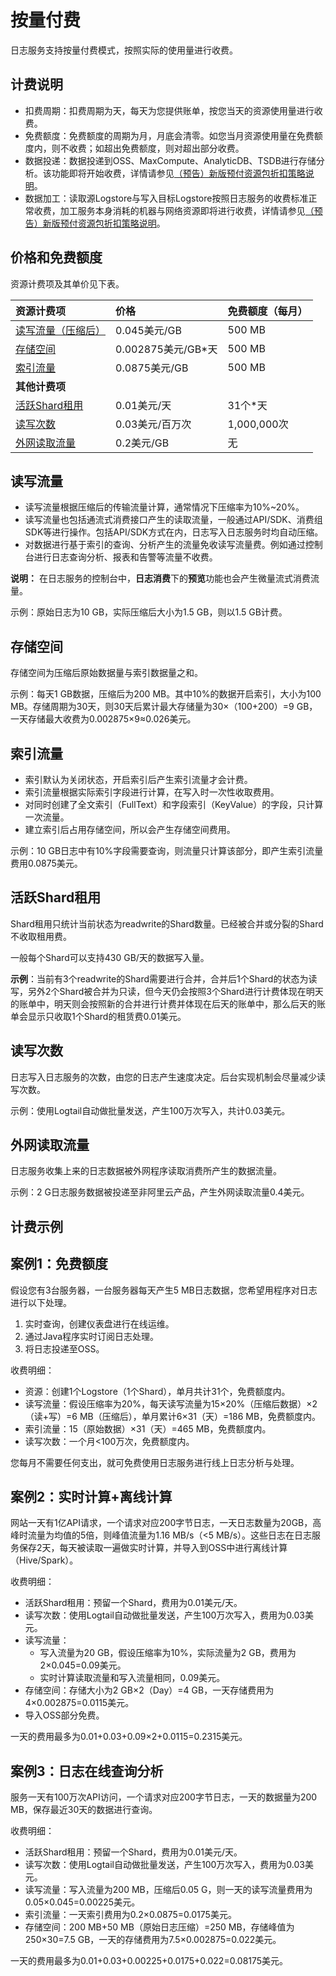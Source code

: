 # 按量付费

日志服务支持按量付费模式，按照实际的使用量进行收费。

## 计费说明

-   扣费周期：扣费周期为天，每天为您提供账单，按您当天的资源使用量进行收费。
-   免费额度：免费额度的周期为月，月底会清零。如您当月资源使用量在免费额度内，则不收费；如超出免费额度，则对超出部分收费。
-   数据投递：数据投递到OSS、MaxCompute、AnalyticDB、TSDB进行存储分析。该功能即将开始收费，详情请参见[（预告）新版预付资源包折扣策略说明](/intl.zh-CN/产品定价/（预告）新版预付资源包折扣策略及新商业化功能定价说明.md)。
-   数据加工：读取源Logstore与写入目标Logstore按照日志服务的收费标准正常收费，加工服务本身消耗的机器与网络资源即将进行收费，详情请参见[（预告）新版预付资源包折扣策略说明](/intl.zh-CN/产品定价/（预告）新版预付资源包折扣策略及新商业化功能定价说明.md)。

## 价格和免费额度

资源计费项及其单价见下表。

|资源计费项|价格|免费额度（每月）|
|:----|:-|:-------|
|[读写流量（压缩后）](#section_wfg_n5s_2fb)|0.045美元/GB|500 MB|
|[存储空间](#section_ezf_45s_2fb)|0.002875美元/GB\*天|500 MB|
|[索引流量](#section_gxd_p5s_2fb)|0.0875美元/GB|500 MB|
|**其他计费项**|
|[活跃Shard租用](#section_xbr_p5s_2fb)|0.01美元/天|31个\*天|
|[读写次数](#section_zxh_q5s_2fb)|0.03美元/百万次|1,000,000次|
|[外网读取流量](#section_nwv_q5s_2fb)|0.2美元/GB|无|

## 读写流量

-   读写流量根据压缩后的传输流量计算，通常情况下压缩率为10%~20%。
-   读写流量也包括通流式消费接口产生的读取流量，一般通过API/SDK、消费组SDK等进行操作。包括API/SDK方式在内，日志写入日志服务时均自动压缩。
-   对数据进行基于索引的查询、分析产生的流量免收读写流量费。例如通过控制台进行日志查询分析、报表和告警等流量不收费。

**说明：** 在日志服务的控制台中，**日志消费**下的**预览**功能也会产生微量流式消费流量。

示例：原始日志为10 GB，实际压缩后大小为1.5 GB，则以1.5 GB计费。

## 存储空间

存储空间为压缩后原始数据量与索引数据量之和。

示例：每天1 GB数据，压缩后为200 MB。其中10%的数据开启索引，大小为100 MB。存储周期为30天，则30天后累计最大存储量为30×（100+200）=9 GB，一天存储最大收费为0.002875×9≈0.026美元。

## 索引流量

-   索引默认为关闭状态，开启索引后产生索引流量才会计费。
-   索引流量根据实际索引字段进行计算，在写入时一次性收取费用。
-   对同时创建了全文索引（FullText）和字段索引（KeyValue）的字段，只计算一次流量。
-   建立索引后占用存储空间，所以会产生存储空间费用。

示例：10 GB日志中有10%字段需要查询，则流量只计算该部分，即产生索引流量费用0.0875美元。

## 活跃Shard租用

Shard租用只统计当前状态为readwrite的Shard数量。已经被合并或分裂的Shard不收取租用费。

一般每个Shard可以支持430 GB/天的数据写入量。

**示例**：当前有3个readwrite的Shard需要进行合并，合并后1个Shard的状态为读写，另外2个Shard被合并为只读，但今天仍会按照3个Shard进行计费体现在明天的账单中，明天则会按照新的合并进行计费并体现在后天的账单中，那么后天的账单会显示只收取1个Shard的租赁费0.01美元。

## 读写次数

日志写入日志服务的次数，由您的日志产生速度决定。后台实现机制会尽量减少读写次数。

示例：使用Logtail自动做批量发送，产生100万次写入，共计0.03美元。

## 外网读取流量

日志服务收集上来的日志数据被外网程序读取消费所产生的数据流量。

示例：2 G日志服务数据被投递至非阿里云产品，产生外网读取流量0.4美元。

## 计费示例

## 案例1：免费额度

假设您有3台服务器，一台服务器每天产生5 MB日志数据，您希望用程序对日志进行以下处理。

1.  实时查询，创建仪表盘进行在线运维。
2.  通过Java程序实时订阅日志处理。
3.  将日志投递至OSS。

收费明细：

-   资源：创建1个Logstore（1个Shard），单月共计31个，免费额度内。
-   读写流量：假设压缩率为20%，每天读写流量为15×20%（压缩后数据）×2（读+写）=6 MB（压缩后），单月累计6×31（天）=186 MB，免费额度内。
-   索引流量：15（原始数据）×31（天）=465 MB，免费额度内。
-   读写次数：一个月<100万次，免费额度内。

您每月不需要任何支出，就可免费使用日志服务进行线上日志分析与处理。

## 案例2：实时计算+离线计算

网站一天有1亿API请求，一个请求对应200字节日志，一天日志数量为20GB，高峰时流量为均值的5倍，则峰值流量为1.16 MB/s（<5 MB/s）。这些日志在日志服务保存2天，每天被读取一遍做实时计算，并导入到OSS中进行离线计算（Hive/Spark）。

收费明细：

-   活跃Shard租用：预留一个Shard，费用为0.01美元/天。
-   读写次数：使用Logtail自动做批量发送，产生100万次写入，费用为0.03美元。
-   读写流量：
    -   写入流量为20 GB，假设压缩率为10%，实际流量为2 GB，费用为2×0.045=0.09美元。
    -   实时计算读取流量和写入流量相同，0.09美元。
-   存储空间：存储大小为2 GB×2（Day）=4 GB，一天存储费用为4×0.002875=0.0115美元。
-   导入OSS部分免费。

一天的费用最多为0.01+0.03+0.09×2+0.0115=0.2315美元。

## 案例3：日志在线查询分析

服务一天有100万次API访问，一个请求对应200字节日志，一天的数据量为200 MB，保存最近30天的数据进行查询。

收费明细：

-   活跃Shard租用：预留一个Shard，费用为0.01美元/天。
-   读写次数：使用Logtail自动做批量发送，产生100万次写入，费用为0.03美元。
-   读写流量：写入流量为200 MB，压缩后0.05 G，则一天的读写流量费用为0.05×0.045=0.00225美元。
-   索引流量：一天索引费用为0.2×0.0875=0.0175美元。
-   存储空间：200 MB+50 MB（原始日志压缩）=250 MB，存储峰值为250×30=7.5 GB，一天的存储费用为7.5×0.002875=0.022美元。

一天的费用最多为0.01+0.03+0.00225+0.0175+0.022=0.08175美元。

